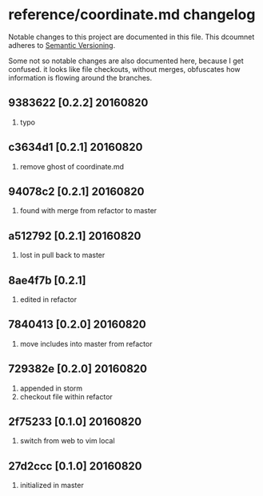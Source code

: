 # reference/coordinate.md changelog

Notable changes to this project are documented in this 
file. This dcoumnet adheres to [Semantic Versioning](http://semver.org). 

Some not so notable changes are also documented here, because I get 
confused. it looks like file checkouts, without merges, obfuscates 
how information is flowing around the branches. 

## 9383622 [0.2.2] 20160820

  1. typo

## c3634d1 [0.2.1] 20160820
 
  1. remove ghost of coordinate.md

## 94078c2 [0.2.1] 20160820

  1. found with merge from refactor to master

## a512792 [0.2.1] 20160820

  1. lost in pull back to master

## 8ae4f7b [0.2.1]

  1. edited in refactor

## 7840413 [0.2.0] 20160820

  1. move includes into master from refactor

## 729382e [0.2.0] 20160820

  1. appended in storm
  2. checkout file within refactor

## 2f75233 [0.1.0] 20160820

  1. switch from web to vim local

## 27d2ccc [0.1.0] 20160820 

  1. initialized in master

